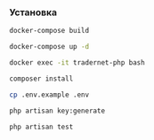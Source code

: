 
### Установка
```bash
docker-compose build
```
```bash
docker-compose up -d
```
```bash
docker exec -it tradernet-php bash
```
```bash
composer install
```
```bash
cp .env.example .env
```

```bash
php artisan key:generate
```

```bash
php artisan test
```
